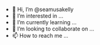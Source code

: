 - 👋 Hi, I’m @seamusakelly
- 👀 I’m interested in ...
- 🌱 I’m currently learning ...
- 💞️ I’m looking to collaborate on ...
- 📫 How to reach me ...

<!---
seamusakelly/seamusakelly is a ✨ special ✨ repository because its `README.md` (this file) appears on your GitHub profile.
You can click the Preview link to take a look at your changes.
--->
